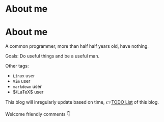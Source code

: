 # About me


<!--more-->

# About me

A common programmer, more than half half years old, have nothing.

Goals: Do useful things and be a useful man.

Other tags:

- `Linux` user
- `Vim` user
- `markdown` user
- $\LaTeX$ user

<!--Although there is an English option, most of the content of this blog will be in Simplified Chinese, for now at least.-->

This blog will inregularly update based on time, :point_right:[TODO List](../../test/todo/) of this blog.

Welcome friendly comments :point_down:

